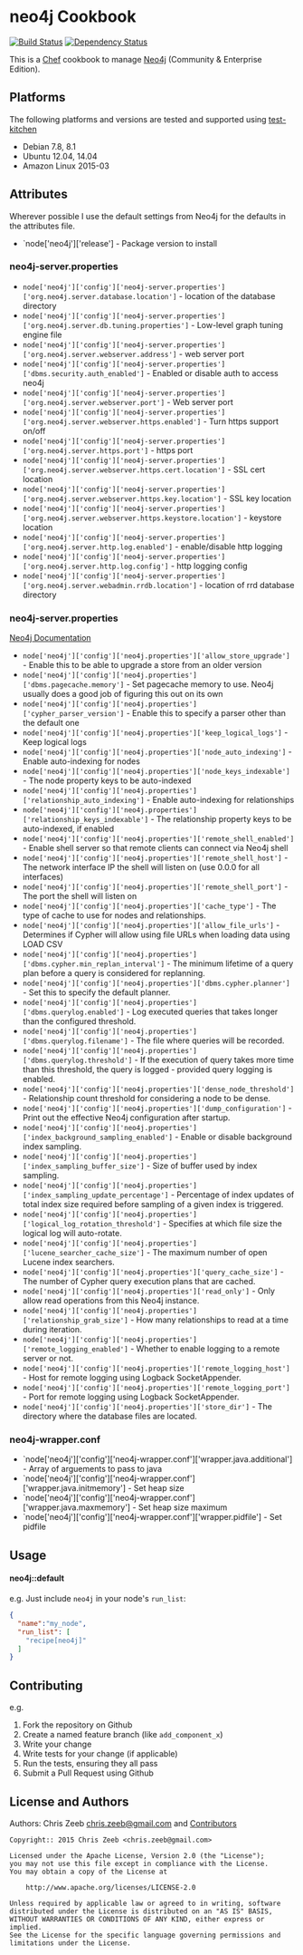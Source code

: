 neo4j Cookbook
==============
[![Build Status](https://travis-ci.org/czeeb/neo4j-cookbook.svg?branch=master)](https://travis-ci.org/czeeb/neo4j-cookbook)
[![Dependency Status](https://gemnasium.com/czeeb/neo4j-cookbook.svg)](https://gemnasium.com/czeeb/neo4j-cookbook)

This is a [Chef] cookbook to manage [Neo4j] (Community & Enterprise Edition).

Platforms
---------
The following platforms and versions are tested and supported using [test-kitchen](http://kitchen.ci/)

* Debian 7.8, 8.1
* Ubuntu 12.04, 14.04
* Amazon Linux 2015-03

Attributes
----------

Wherever possible I use the default settings from Neo4j for the defaults in the attributes file.

* `node['neo4j']['release'] - Package version to install

### neo4j-server.properties

* `node['neo4j']['config']['neo4j-server.properties']['org.neo4j.server.database.location']` - location of the database directory
* `node['neo4j']['config']['neo4j-server.properties']['org.neo4j.server.db.tuning.properties']` - Low-level graph tuning engine file
* `node['neo4j']['config']['neo4j-server.properties']['org.neo4j.server.webserver.address']` - web server port
* `node['neo4j']['config']['neo4j-server.properties']['dbms.security.auth_enabled']` - Enabled or disable auth to access neo4j
* `node['neo4j']['config']['neo4j-server.properties']['org.neo4j.server.webserver.port']` - Web server port
* `node['neo4j']['config']['neo4j-server.properties']['org.neo4j.server.webserver.https.enabled']` - Turn https support on/off
* `node['neo4j']['config']['neo4j-server.properties']['org.neo4j.server.https.port']` - https port
* `node['neo4j']['config']['neo4j-server.properties']['org.neo4j.server.webserver.https.cert.location']` - SSL cert location
* `node['neo4j']['config']['neo4j-server.properties']['org.neo4j.server.webserver.https.key.location']` - SSL key location
* `node['neo4j']['config']['neo4j-server.properties']['org.neo4j.server.webserver.https.keystore.location']` - keystore location
* `node['neo4j']['config']['neo4j-server.properties']['org.neo4j.server.http.log.enabled']` - enable/disable http logging
* `node['neo4j']['config']['neo4j-server.properties']['org.neo4j.server.http.log.config']` - http logging config
* `node['neo4j']['config']['neo4j-server.properties']['org.neo4j.server.webadmin.rrdb.location']` - location of rrd database directory

### neo4j-server.properties

[Neo4j Documentation](http://neo4j.com/docs/stable/configuration-settings.html)

* `node['neo4j']['config']['neo4j.properties']['allow_store_upgrade']` - Enable this to be able to upgrade a store from an older version
* `node['neo4j']['config']['neo4j.properties']['dbms.pagecache.memory']` - Set pagecache memory to use. Neo4j usually does a good job of figuring this out on its own
* `node['neo4j']['config']['neo4j.properties']['cypher_parser_version']` - Enable this to specify a parser other than the default one
* `node['neo4j']['config']['neo4j.properties']['keep_logical_logs']` - Keep logical logs
* `node['neo4j']['config']['neo4j.properties']['node_auto_indexing']` - Enable auto-indexing for nodes
* `node['neo4j']['config']['neo4j.properties']['node_keys_indexable']` - The node property keys to be auto-indexed
* `node['neo4j']['config']['neo4j.properties']['relationship_auto_indexing']` - Enable auto-indexing for relationships
* `node['neo4j']['config']['neo4j.properties']['relationship_keys_indexable']` - The relationship property keys to be auto-indexed, if enabled
* `node['neo4j']['config']['neo4j.properties']['remote_shell_enabled']` - Enable shell server so that remote clients can connect via Neo4j shell
* `node['neo4j']['config']['neo4j.properties']['remote_shell_host']` - The network interface IP the shell will listen on (use 0.0.0 for all interfaces)
* `node['neo4j']['config']['neo4j.properties']['remote_shell_port']` - The port the shell will listen on
* `node['neo4j']['config']['neo4j.properties']['cache_type']` - The type of cache to use for nodes and relationships.
* `node['neo4j']['config']['neo4j.properties']['allow_file_urls']` - Determines if Cypher will allow using file URLs when loading data using LOAD CSV
* `node['neo4j']['config']['neo4j.properties']['dbms.cypher.min_replan_interval']` - The minimum lifetime of a query plan before a query is considered for replanning.
* `node['neo4j']['config']['neo4j.properties']['dbms.cypher.planner']` - Set this to specify the default planner.
* `node['neo4j']['config']['neo4j.properties']['dbms.querylog.enabled']` - Log executed queries that takes longer than the configured threshold.
* `node['neo4j']['config']['neo4j.properties']['dbms.querylog.filename']` - The file where queries will be recorded.
* `node['neo4j']['config']['neo4j.properties']['dbms.querylog.threshold']` - If the execution of query takes more time than this threshold, the query is logged - provided query logging is enabled.
* `node['neo4j']['config']['neo4j.properties']['dense_node_threshold']` - Relationship count threshold for considering a node to be dense.
* `node['neo4j']['config']['neo4j.properties']['dump_configuration']` - Print out the effective Neo4j configuration after startup.
* `node['neo4j']['config']['neo4j.properties']['index_background_sampling_enabled']` - Enable or disable background index sampling.
* `node['neo4j']['config']['neo4j.properties']['index_sampling_buffer_size']` - Size of buffer used by index sampling.
* `node['neo4j']['config']['neo4j.properties']['index_sampling_update_percentage']` - Percentage of index updates of total index size required before sampling of a given index is triggered.
* `node['neo4j']['config']['neo4j.properties']['logical_log_rotation_threshold']` - Specifies at which file size the logical log will auto-rotate.
* `node['neo4j']['config']['neo4j.properties']['lucene_searcher_cache_size']` - The maximum number of open Lucene index searchers.
* `node['neo4j']['config']['neo4j.properties']['query_cache_size']` - The number of Cypher query execution plans that are cached.
* `node['neo4j']['config']['neo4j.properties']['read_only']` - Only allow read operations from this Neo4j instance.
* `node['neo4j']['config']['neo4j.properties']['relationship_grab_size']` - How many relationships to read at a time during iteration.
* `node['neo4j']['config']['neo4j.properties']['remote_logging_enabled']` - Whether to enable logging to a remote server or not.
* `node['neo4j']['config']['neo4j.properties']['remote_logging_host']` - Host for remote logging using Logback SocketAppender.
* `node['neo4j']['config']['neo4j.properties']['remote_logging_port']` - Port for remote logging using Logback SocketAppender.
* `node['neo4j']['config']['neo4j.properties']['store_dir']` - The directory where the database files are located.

### neo4j-wrapper.conf
* `node['neo4j']['config']['neo4j-wrapper.conf']['wrapper.java.additional'] - Array of arguements to pass to java
* `node['neo4j']['config']['neo4j-wrapper.conf']['wrapper.java.initmemory'] - Set heap size
* `node['neo4j']['config']['neo4j-wrapper.conf']['wrapper.java.maxmemory'] - Set heap size maximum
* `node['neo4j']['config']['neo4j-wrapper.conf']['wrapper.pidfile'] - Set pidfile

Usage
-----
#### neo4j::default

e.g.
Just include `neo4j` in your node's `run_list`:

```json
{
  "name":"my_node",
  "run_list": [
    "recipe[neo4j]"
  ]
}
```

Contributing
------------
e.g.
1. Fork the repository on Github
2. Create a named feature branch (like `add_component_x`)
3. Write your change
4. Write tests for your change (if applicable)
5. Run the tests, ensuring they all pass
6. Submit a Pull Request using Github

License and Authors
-------------------
Authors: Chris Zeeb <chris.zeeb@gmail.com> and [Contributors]

```text
Copyright:: 2015 Chris Zeeb <chris.zeeb@gmail.com>

Licensed under the Apache License, Version 2.0 (the "License");
you may not use this file except in compliance with the License.
You may obtain a copy of the License at

    http://www.apache.org/licenses/LICENSE-2.0

Unless required by applicable law or agreed to in writing, software
distributed under the License is distributed on an "AS IS" BASIS,
WITHOUT WARRANTIES OR CONDITIONS OF ANY KIND, either express or implied.
See the License for the specific language governing permissions and
limitations under the License.
```

[Chef]: https://www.chef.io
[Neo4j]: http://neo4j.com
[Contributors]: https://github.com/czeeb/neo4j-cookbook/graphs/contributors
